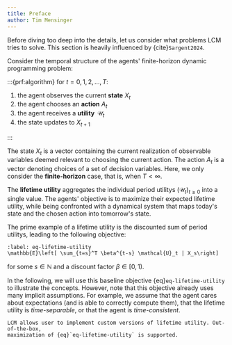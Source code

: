 ```yaml
---
title: Preface
author: Tim Mensinger
---
```



Before diving too deep into the details, let us consider what problems LCM tries to
solve.
This section is heavily influenced by {cite}`Sargent2024`.

Consider the temporal structure of the agents' finite-horizon dynamic programming
problem:

:::{prf:algorithm}
for $t = 0, 1, 2, ..., T$:

1. the agent observes the current **state** $X_t$
2. the agent chooses an **action** $A_t$
3. the agent receives a **utility** $\,\mathcal{U}_t$
4. the state updates to $X_{t+1}$

:::

The state $X_t$ is a vector containing the current realization of observable variables
deemed relevant to choosing the current action.
The action $A_t$ is a vector denoting choices of a set of decision variables.
Here, we only consider the **finite-horizon** case, that is, when $T < \infty$.

The **lifetime utility** aggregates the individual period utilitys $(\mathcal{U}_t)_{t \geq 0}$ into a
single value.
The agents' objective is to maximize their expected lifetime utility, while being
confronted with a dynamical system that maps today's state and the chosen action into
tomorrow's state.

The prime example of a lifetime utility is the discounted sum of period utilitys, leading
to the following objective:

```{math}
:label: eq-lifetime-utility
\mathbb{E}\left[ \sum_{t=s}^T \beta^{t-s} \mathcal{U}_t | X_s\right]
```

for some $s \in \mathbb{N}$ and a discount factor $\beta \in [0, 1)$.

In the following, we will use this baseline objective {eq}`eq-lifetime-utility` to
illustrate the concepts.
However, note that this objective already uses many implicit assumptions.
For example, we assume that the agent cares about expectations (and is able to correctly
compute them), that the lifetime utility is *time-separable*, or that the agent is
*time-consistent*.

```{note}
LCM allows user to implement custom versions of lifetime utility. Out-of-the-box,
maximization of {eq}`eq-lifetime-utility` is supported.
```

